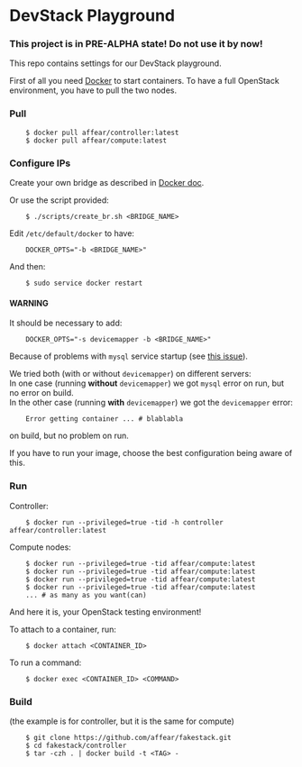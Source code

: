 # DevStack Playground
### This project is in __PRE-ALPHA__ state! Do not use it by now!

This repo contains settings for our DevStack playground.

First of all you need [Docker](https://www.docker.com/) to start containers. 
To have a full OpenStack environment, you have to pull the two nodes.  

### Pull

```
	$ docker pull affear/controller:latest
	$ docker pull affear/compute:latest
```

### Configure IPs
Create your own bridge as described in [Docker doc](https://docs.docker.com/articles/networking/#building-your-own-bridge).

Or use the script provided:

```
	$ ./scripts/create_br.sh <BRIDGE_NAME>
```

Edit `/etc/default/docker` to have:

```
	DOCKER_OPTS="-b <BRIDGE_NAME>"
```

And then:

```
	$ sudo service docker restart
```

#### WARNING
It should be necessary to add:

```
	DOCKER_OPTS="-s devicemapper -b <BRIDGE_NAME>"
```

Because of problems with `mysql` service startup (see [this issue](https://github.com/docker/docker/issues/5430)).

We tried both (with or without `devicemapper`) on different servers:   
In one case (running __without__ `devicemapper`) we got `mysql` error on run, but no error on build.  
In the other case (running __with__ `devicemapper`) we got the `devicemapper` error:

```
	Error getting container ... # blablabla
```

on build, but no problem on run.

If you have to run your image, choose the best configuration being aware of this.

### Run
Controller:

```
	$ docker run --privileged=true -tid -h controller affear/controller:latest
```

Compute nodes:

```
	$ docker run --privileged=true -tid affear/compute:latest
	$ docker run --privileged=true -tid affear/compute:latest
	$ docker run --privileged=true -tid affear/compute:latest
	$ docker run --privileged=true -tid affear/compute:latest
	... # as many as you want(can)
```

And here it is, your OpenStack testing environment!

To attach to a container, run:

```
	$ docker attach <CONTAINER_ID>
```

To run a command:

```
	$ docker exec <CONTAINER_ID> <COMMAND>
```

### Build
(the example is for controller, but it is the same for compute)

```
	$ git clone https://github.com/affear/fakestack.git
	$ cd fakestack/controller
	$ tar -czh . | docker build -t <TAG> -
```
